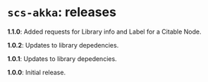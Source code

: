 # `scs-akka`: releases

**1.1.0**: Added requests for Library info and Label for a Citable Node.

**1.0.2**: Updates to library depedencies.

**1.0.1**: Updates to library depedencies.

**1.0.0**: Initial release.
